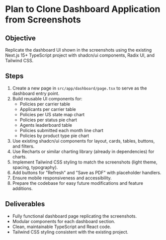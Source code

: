 # Plan to Clone Dashboard Application from Screenshots

## Objective
Replicate the dashboard UI shown in the screenshots using the existing Next.js 15+ TypeScript project with shadcn/ui components, Radix UI, and Tailwind CSS.

## Steps

1. Create a new page in `src/app/dashboard/page.tsx` to serve as the dashboard entry point.
2. Build reusable UI components for:
   - Policies per carrier table
   - Applicants per carrier table
   - Policies per US state map chart
   - Policies per status pie chart
   - Agents leaderboard table
   - Policies submitted each month line chart
   - Policies by product type pie chart
3. Use existing shadcn/ui components for layout, cards, tables, buttons, and filters.
4. Use Recharts or similar charting library (already in dependencies) for charts.
5. Implement Tailwind CSS styling to match the screenshots (light theme, spacing, typography).
6. Add buttons for "Refresh" and "Save as PDF" with placeholder handlers.
7. Ensure mobile responsiveness and accessibility.
8. Prepare the codebase for easy future modifications and feature additions.

## Deliverables
- Fully functional dashboard page replicating the screenshots.
- Modular components for each dashboard section.
- Clean, maintainable TypeScript and React code.
- Tailwind CSS styling consistent with the existing project.
